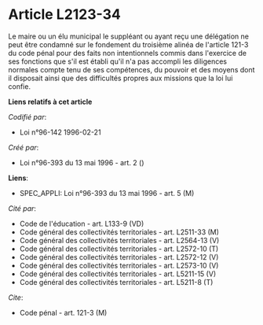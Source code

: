 # Article L2123-34

Le maire ou un élu municipal le suppléant ou ayant reçu une délégation ne peut être condamné sur le fondement du troisième
alinéa de l'article 121-3 du code pénal pour des faits non intentionnels commis dans l'exercice de ses fonctions que s'il est
établi qu'il n'a pas accompli les diligences normales compte tenu de ses compétences, du pouvoir et des moyens dont il
disposait ainsi que des difficultés propres aux missions que la loi lui confie.

**Liens relatifs à cet article**

_Codifié par_:

  - Loi n°96-142 1996-02-21

_Créé par_:

  - Loi n°96-393 du 13 mai 1996 - art. 2 ()

**Liens**:

  - SPEC_APPLI: Loi n°96-393 du 13 mai 1996 - art. 5 (M)

_Cité par_:

  - Code de l'éducation - art. L133-9 (VD)
  - Code général des collectivités territoriales - art. L2511-33 (M)
  - Code général des collectivités territoriales - art. L2564-13 (V)
  - Code général des collectivités territoriales - art. L2572-10 (T)
  - Code général des collectivités territoriales - art. L2572-12 (V)
  - Code général des collectivités territoriales - art. L2573-10 (V)
  - Code général des collectivités territoriales - art. L5211-15 (V)
  - Code général des collectivités territoriales - art. L5211-8 (T)

_Cite_:

  - Code pénal - art. 121-3 (M)
